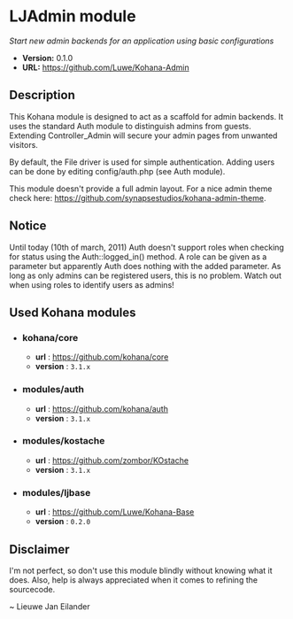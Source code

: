 # LJAdmin module

*Start new admin backends for an application using basic configurations*

- **Version:** 0.1.0
- **URL:** <https://github.com/Luwe/Kohana-Admin>

## Description

This Kohana module is designed to act as a scaffold for admin backends. It uses the standard Auth module to distinguish admins from guests. Extending Controller_Admin will secure your admin pages from unwanted visitors.

By default, the File driver is used for simple authentication. Adding users can be done by editing config/auth.php (see Auth module).

This module doesn't provide a full admin layout. For a nice admin theme check here: <https://github.com/synapsestudios/kohana-admin-theme>.

## Notice

Until today (10th of march, 2011) Auth doesn't support roles when checking for status using the Auth::logged_in() method. A role can be given as a parameter but apparently Auth does nothing with the added parameter. As long as only admins can be registered users, this is no problem. Watch out when using roles to identify users as admins!

## Used Kohana modules

- ### kohana/core
  - **url** : <https://github.com/kohana/core>
  - **version** : `3.1.x`
  
- ### modules/auth
	- **url** : <https://github.com/kohana/auth>
  - **version** : `3.1.x`
- ### modules/kostache
	- **url** : <https://github.com/zombor/KOstache>
  - **version** : `3.1.x`
- ### modules/ljbase
	- **url** : <https://github.com/Luwe/Kohana-Base>
  - **version** : `0.2.0`

## Disclaimer

I'm not perfect, so don't use this module blindly without knowing what it does. Also, help is always appreciated when it comes to refining the sourcecode.

~ Lieuwe Jan Eilander
